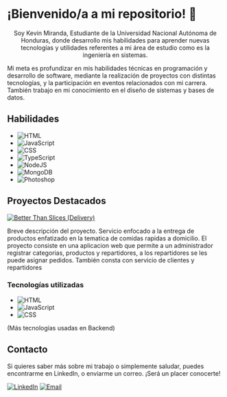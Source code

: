 
# ¡Bienvenido/a a mi repositorio! 👋

<p style="text-align: center">Soy Kevin Miranda, Estudiante de la Universidad Nacional Autónoma de Honduras, donde desarrollo mis habilidades para aprender nuevas tecnologías y utilidades referentes a mi área de estudio como es la ingeniería en sistemas.

Mi meta es profundizar en mis habilidades técnicas en programación y desarrollo de software, mediante la realización de proyectos con distintas tecnologías, y la participación en eventos relacionados con mi carrera. También trabajo en mi conocimiento en el diseño de sistemas y bases de datos.</p>


## Habilidades

- ![HTML](https://img.shields.io/badge/-HTML-E34F26?style=flat-square&logo=html5&logoColor=white)
- ![JavaScript](https://img.shields.io/badge/-JavaScript-F7DF1E?style=flat-square&logo=javascript&logoColor=black)
- ![CSS](https://img.shields.io/badge/-CSS-1572B6?style=flat-square&logo=css3&logoColor=white)
- ![TypeScript](https://img.shields.io/badge/-TypeScript-007ACC?style=flat-square&logo=typescript&logoColor=white)
- ![NodeJS](https://img.shields.io/badge/-Node.js-339933?style=flat-square&logo=node.js&logoColor=white)
- ![MongoDB](https://img.shields.io/badge/-MongoDB-47A248?style=flat-square&logo=mongodb&logoColor=white)
- ![Photoshop](https://img.shields.io/badge/-Adobe%20Photoshop-31A8FF?style=flat-square&logo=adobe-photoshop&logoColor=white)

## Proyectos Destacados

[![Better Than Slices (Delivery)](https://akavalmi.github.io/img/logo-proyecto1.png)](https://github.com/akaValmi/Admin_BTS)

Breve descripción del proyecto.
Servicio enfocado a la entrega de productos enfatizado en la tematica de comidas rapidas a domicilio. El proyecto consiste en una aplicacion web que permite a un administrador registrar categorias, productos y repartidores, a los repartidores se les puede asignar pedidos. También consta con servicio de clientes y repartidores

### Tecnologías utilizadas

- ![HTML](https://img.shields.io/badge/-HTML-E34F26?style=flat-square&logo=html5&logoColor=white)
- ![JavaScript](https://img.shields.io/badge/-JavaScript-F7DF1E?style=flat-square&logo=javascript&logoColor=black)
- ![CSS](https://img.shields.io/badge/-CSS-1572B6?style=flat-square&logo=css3&logoColor=white)

(Más tecnologías usadas en Backend)

## Contacto

Si quieres saber más sobre mi trabajo o simplemente saludar, puedes encontrarme en LinkedIn, o enviarme un correo. ¡Será un placer conocerte!

[![LinkedIn](https://img.shields.io/badge/LinkedIn-0077B5?style=flat-square&logo=linkedin&logoColor=white)](https://www.linkedin.com/in/kevin-miranda-5ba759275)
[![Email](https://img.shields.io/badge/Email-D14836?style=flat-square&logo=gmail&logoColor=white)](mailto:kev24miranda@gmail.com)


